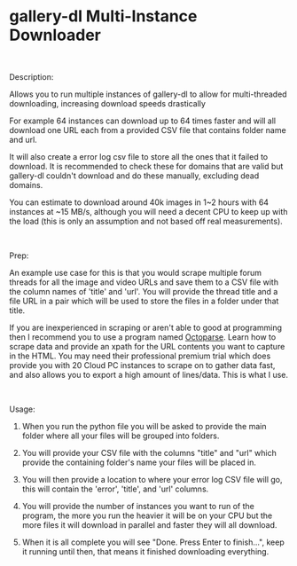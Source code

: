# gallery-dl Multi-Instance Downloader
 
 ‍


Description:

Allows you to run multiple instances of gallery-dl to allow for multi-threaded downloading, increasing download speeds drastically

For example 64 instances can download up to 64 times faster and will all download one URL each from a provided CSV file that contains folder name and url.

It will also create a error log csv file to store all the ones that it failed to download. It is recommended to check these for domains that are valid but gallery-dl couldn't download and do these manually, excluding dead domains.

You can estimate to download around 40k images in 1~2 hours with 64 instances at ~15 MB/s, although you will need a decent CPU to keep up with the load (this is only an assumption and not based off real measurements).
 
 ‍


Prep:

An example use case for this is that you would scrape multiple forum threads for all the image and video URLs and save them to a CSV file with the column names of 'title' and 'url'. You will provide the thread title and a file URL in a pair which will be used to store the files in a folder under that title.

If you are inexperienced in scraping or aren't able to good at programming then I recommend you to use a program named [Octoparse](https://www.octoparse.com). Learn how to scrape data and provide an xpath for the URL contents you want to capture in the HTML. You may need their professional premium trial which does provide you with 20 Cloud PC instances to scrape on to gather data fast, and also allows you to export a high amount of lines/data. This is what I use.
 
 ‍


Usage:

1. When you run the python file you will be asked to provide the main folder where all your files will be grouped into folders.

2. You will provide your CSV file with the columns "title" and "url" which provide the containing folder's name your files will be placed in.

3. You will then provide a location to where your error log CSV file will go, this will contain the 'error', 'title', and 'url' columns.

4. You will provide the number of instances you want to run of the program, the more you run the heavier it will be on your CPU but the more files it will download in parallel and faster they will all download.

5. When it is all complete you will see "Done. Press Enter to finish...", keep it running until then, that means it finished downloading everything.
